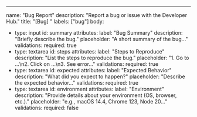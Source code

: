 ---

name: "Bug Report"
description: "Report a bug or issue with the Developer Hub."
title: "[Bug] <Short Description>"
labels: ["bug"]
body:

- type: input
  id: summary
  attributes:
  label: "Bug Summary"
  description: "Briefly describe the bug."
  placeholder: "A short summary of the bug..."
  validations:
  required: true
- type: textarea
  id: steps
  attributes:
  label: "Steps to Reproduce"
  description: "List the steps to reproduce the bug."
  placeholder: "1. Go to ...\n2. Click on ...\n3. See error..."
  validations:
  required: true
- type: textarea
  id: expected
  attributes:
  label: "Expected Behavior"
  description: "What did you expect to happen?"
  placeholder: "Describe the expected behavior..."
  validations:
  required: true
- type: textarea
  id: environment
  attributes:
  label: "Environment"
  description: "Provide details about your environment (OS, browser, etc.)."
  placeholder: "e.g., macOS 14.4, Chrome 123, Node 20..."
  validations:
  required: false
